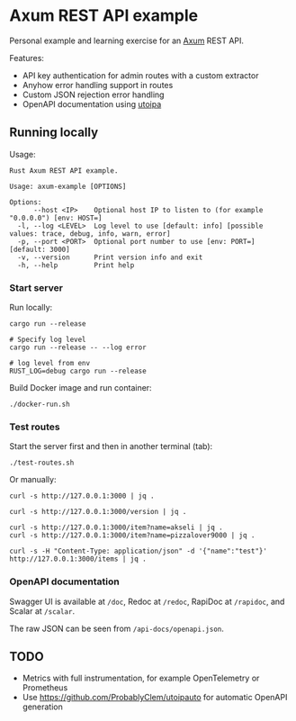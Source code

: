 # Axum REST API example

Personal example and learning exercise for an [Axum](https://github.com/tokio-rs/axum) REST API.

Features:

- API key authentication for admin routes with a custom extractor
- Anyhow error handling support in routes
- Custom JSON rejection error handling
- OpenAPI documentation using [utoipa](https://github.com/juhaku/utoipa)

## Running locally

Usage:

```console
Rust Axum REST API example.

Usage: axum-example [OPTIONS]

Options:
      --host <IP>    Optional host IP to listen to (for example "0.0.0.0") [env: HOST=]
  -l, --log <LEVEL>  Log level to use [default: info] [possible values: trace, debug, info, warn, error]
  -p, --port <PORT>  Optional port number to use [env: PORT=] [default: 3000]
  -v, --version      Print version info and exit
  -h, --help         Print help
```

### Start server

Run locally:

```shell
cargo run --release

# Specify log level
cargo run --release -- --log error

# log level from env
RUST_LOG=debug cargo run --release
```

Build Docker image and run container:

```shell
./docker-run.sh
```

### Test routes

Start the server first and then in another terminal (tab):

```shell
./test-routes.sh
```

Or manually:

```shell
curl -s http://127.0.0.1:3000 | jq .

curl -s http://127.0.0.1:3000/version | jq .

curl -s http://127.0.0.1:3000/item?name=akseli | jq .
curl -s http://127.0.0.1:3000/item?name=pizzalover9000 | jq .

curl -s -H "Content-Type: application/json" -d '{"name":"test"}' http://127.0.0.1:3000/items | jq .
```

### OpenAPI documentation

Swagger UI is available at `/doc`,
Redoc at `/redoc`,
RapiDoc at `/rapidoc`,
and Scalar at `/scalar`.

The raw JSON can be seen from `/api-docs/openapi.json`.

## TODO

- Metrics with full instrumentation, for example OpenTelemetry or Prometheus
- Use https://github.com/ProbablyClem/utoipauto for automatic OpenAPI generation
